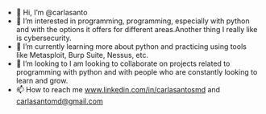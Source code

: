 - 👋 Hi, I’m @carlasanto
- 👀 I’m interested in programming, programming, especially with python and with the options it offers for different areas.Another thing I really like is cybersecurity.
- 🌱 I’m currently learning more about python and practicing using tools like Metasploit, Burp Suite, Nessus, etc.
- 💞️ I’m looking to I am looking to collaborate on projects related to programming with python and with people who are constantly looking to learn and grow.
- 📫 How to reach me www.linkedin.com/in/carlasantosmd and carlasantomd@gmail.com

<!---
carlasanto/carlasanto is a ✨ special ✨ repository because its `README.md` (this file) appears on your GitHub profile.
You can click the Preview link to take a look at your changes.
--->
